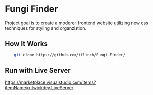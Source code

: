 # Fungi Finder

Project goal is to create a moderen frontend website utilizing new css techniques for styling and organziation.

## How It Works

```bash
    git clone https://github.com/tflinch/Fungi-Finder/

```

## Run with Live Server

https://marketplace.visualstudio.com/items?itemName=ritwickdey.LiveServer
